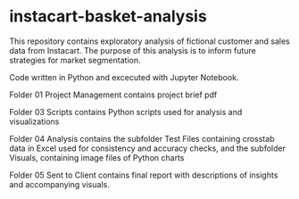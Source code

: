 # instacart-basket-analysis

This repository contains exploratory analysis of fictional customer and sales data from Instacart. The purpose of this analysis is to inform future strategies for market segmentation.

Code written in Python and excecuted with Jupyter Notebook.

Folder 01 Project Management contains project brief pdf

Folder 03 Scripts contains Python scripts used for analysis and visualizations

Folder 04 Analysis contains the subfolder Test Files containing crosstab data in Excel used for consistency and accuracy checks, and the subfolder Visuals, containing image files of Python charts

Folder 05 Sent to Client contains final report with descriptions of insights and accompanying visuals. 
